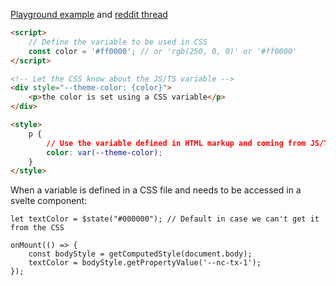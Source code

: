 [tags]: # '["svelte", "css", "html"]'
[title]: # 'Svelte - Use variable in CSS'

[Playground example](https://svelte.dev/repl/4b1c649bc75f44eb9142dadc0322eccd?version=3.6.7) and [reddit thread](https://www.reddit.com/r/sveltejs/comments/15ggm9v/how_best_to_use_js_variables_within_css/)

```html
<script>
    // Define the variable to be used in CSS
    const color = '#ff0000'; // or 'rgb(250, 0, 0)' or '#ff0000'
</script>

<!-- Let the CSS know about the JS/TS variable -->
<div style="--theme-color: {color}">
    <p>the color is set using a CSS variable</p>
</div>

<style>
    p {
        // Use the variable defined in HTML markup and coming from JS/TS
        color: var(--theme-color);
    }
</style>
```

When a variable is defined in a CSS file and needs to be accessed in a svelte component:

```
let textColor = $state("#000000"); // Default in case we can't get it from the CSS

onMount(() => {
    const bodyStyle = getComputedStyle(document.body);
    textColor = bodyStyle.getPropertyValue('--nc-tx-1');
});
```
